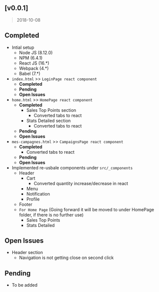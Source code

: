 ## [v0.0.1]
> 2018-10-08

## Completed
- Intial setup 
  - Node JS (8.12.0)
  - NPM (6.4.1)
  - React JS (16.*)
  - Webpack (4.*)
  - Babel (7.*)
- `index.html` >> `LoginPage react component`
  - **Completed**
  - **Pending**
  - **Open Issues**
- `home.html` >> `HomePage react component`
  - **Completed**
    - Sales Top Points section
      - Converted tabs to react
    - Stats Detailed section
      - Converted tabs to react
  - **Pending**
  - **Open Issues**
- `mes-campagnes.html` >> `CampaignsPage react component`
  - **Completed**
    - Converted tabs to react
  - **Pending**
  - **Open Issues**
- Implemented re-usbale components under `src/_components`
  - Header
    - Cart
      - Converted quantity increase/decrease in react  
    - Menu
    - Notification
    - Profile
  - Footer
  - `For Home Page` (Going forward it will be moved to under HomePage folder, if there is no further use)
    - Sales Top Points
    - Stats Detailed
## Open Issues
- Header section
  - Navigation is not getting close on second click
## Pending
- To be added